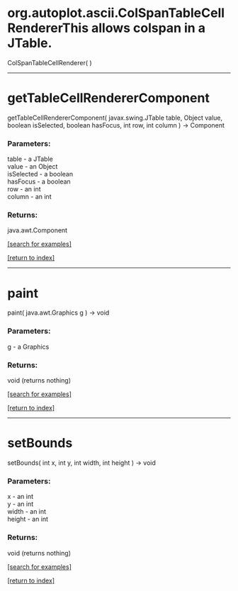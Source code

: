 # org.autoplot.ascii.ColSpanTableCellRendererThis allows colspan in a JTable.
ColSpanTableCellRenderer( )


***
<a name="getTableCellRendererComponent"></a>
# getTableCellRendererComponent
getTableCellRendererComponent( javax.swing.JTable table, Object value, boolean isSelected, boolean hasFocus, int row, int column ) &rarr; Component



### Parameters:
table - a JTable
<br>value - an Object
<br>isSelected - a boolean
<br>hasFocus - a boolean
<br>row - an int
<br>column - an int

### Returns:
java.awt.Component


<a href="https://github.com/autoplot/dev/search?q=getTableCellRendererComponent&unscoped_q=getTableCellRendererComponent">[search for examples]</a>

<a href="https://github.com/autoplot/documentation/blob/master/javadoc/index-all.md">[return to index]</a>

***
<a name="paint"></a>
# paint
paint( java.awt.Graphics g ) &rarr; void



### Parameters:
g - a Graphics

### Returns:
void (returns nothing)


<a href="https://github.com/autoplot/dev/search?q=paint&unscoped_q=paint">[search for examples]</a>

<a href="https://github.com/autoplot/documentation/blob/master/javadoc/index-all.md">[return to index]</a>

***
<a name="setBounds"></a>
# setBounds
setBounds( int x, int y, int width, int height ) &rarr; void



### Parameters:
x - an int
<br>y - an int
<br>width - an int
<br>height - an int

### Returns:
void (returns nothing)


<a href="https://github.com/autoplot/dev/search?q=setBounds&unscoped_q=setBounds">[search for examples]</a>

<a href="https://github.com/autoplot/documentation/blob/master/javadoc/index-all.md">[return to index]</a>

